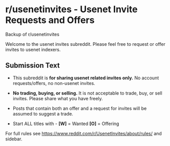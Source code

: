 # r/usenetinvites - Usenet Invite Requests and Offers

Backup of r/usenetinvites

Welcome to the usenet invites subreddit. Please feel free to request or offer invites to usenet indexers.

## Submission Text

-   This subreddit is **for sharing usenet related invites only.** No account requests/offers, no non-usenet invites.

-   **No trading, buying, or selling.** It is not acceptable to trade, buy, or sell invites. Please share what you have freely.
-   Posts that contain both an offer and a request for invites will be assumed to suggest a trade.

-   Start ALL titles with -
    **[W]** = Wanted
    **[O]** = Offering

For full rules see https://www.reddit.com/r/UsenetInvites/about/rules/ and sidebar.
